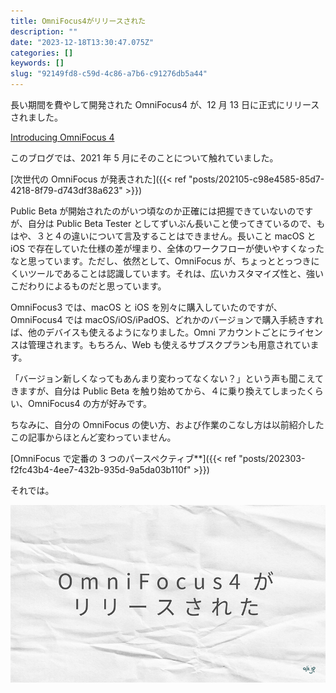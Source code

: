 ```yaml
---
title: OmniFocus4がリリースされた
description: ""
date: "2023-12-18T13:30:47.075Z"
categories: []
keywords: []
slug: "92149fd8-c59d-4c86-a7b6-c91276db5a44"
---
```


長い期間を費やして開発された OmniFocus4 が、12 月 13 日に正式にリリースされました。

[Introducing OmniFocus 4](https://www.omnigroup.com/blog/introducing-omnifocus-4)

このブログでは、2021 年 5 月にそのことについて触れていました。

[次世代の OmniFocus が発表された]({{< ref "posts/202105-c98e4585-85d7-4218-8f79-d743df38a623" >}})

Public Beta が開始されたのがいつ頃なのか正確には把握できていないのですが、自分は Public Beta Tester としてずいぶん長いこと使ってきているので、もはや、３と４の違いについて言及することはできません。長いこと macOS と iOS で存在していた仕様の差が埋まり、全体のワークフローが使いやすくなったなと思っています。ただし、依然として、OmniFocus が、ちょっととっつきにくいツールであることは認識しています。それは、広いカスタマイズ性と、強いこだわりによるものだと思っています。

OmniFocus3 では、macOS と iOS を別々に購入していたのですが、OmniFocus4 では macOS/iOS/iPadOS、どれかのバージョンで購入手続きすれば、他のデバイスも使えるようになりました。Omni アカウントごとにライセンスは管理されます。もちろん、Web も使えるサブスクプランも用意されています。

「バージョン新しくなってもあんまり変わってなくない？」という声も聞こえてきますが、自分は Public Beta を触り始めてから、４に乗り換えてしまったくらい、OmniFocus4 の方が好みです。

ちなみに、自分の OmniFocus の使い方、および作業のこなし方は以前紹介したこの記事からほとんど変わっていません。

[OmniFocus で定番の 3 つのパースペクティブ\*\*]({{< ref "posts/202303-f2fc43b4-4ee7-432b-935d-9a5da03b110f" >}})

それでは。

![](1__zWKobi5QV9__XPr1Nw6HdLA.png)
